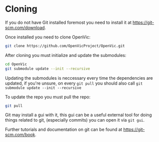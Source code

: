 # Cloning

If you do not have Git installed foremost you need to install it at https://git-scm.com/download.

Once installed you need to clone OpenVic:
```sh
git clone https://github.com/OpenVicProject/OpenVic.git
```
After cloning you must initialize and update the submodules:
```sh
cd OpenVic
git submodule update --init --recursive
```
Updating the submodules is neccessary every time the dependencies are updated, if you're unsure, on every `git pull` you should also call `git submodule update --init --recursive`

To update the repo you must pull the repo:
```sh
git pull
```
Git may install a gui with it, this gui can be a useful external tool for doing things related to git, (especially commits) you can open it via `git gui`.

Further tutorials and documentation on git can be found at https://git-scm.com/book.